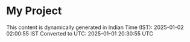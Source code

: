 # My Project

This content is dynamically generated in Indian Time (IST): 2025-01-02 02:00:55 IST
Converted to UTC: 2025-01-01 20:30:55 UTC
